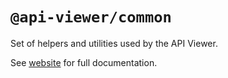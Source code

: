 # `@api-viewer/common`

Set of helpers and utilities used by the API Viewer.

See [website](https://api-viewer.open-wc.org/docs/guide/intro/) for full documentation.
